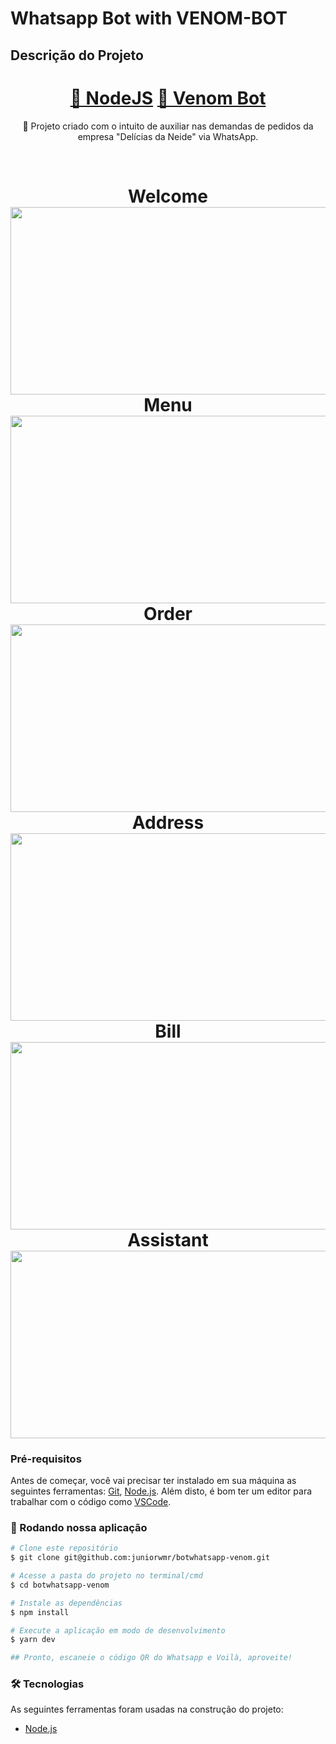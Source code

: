 # Whatsapp Bot with VENOM-BOT

## Descrição do Projeto

<p align="center"></p>
<h1 align="center">
    <a href="https://nodejs.org/en/">🔗 NodeJS</a>
    <a href="https://www.npmjs.com/package/venom-bot">🧠 Venom Bot</a>
</h1>
<p align="center">🚀 Projeto criado com o intuito de auxiliar nas demandas de pedidos da empresa "Delícias da Neide" via WhatsApp.</p>
<br>
<h1 align="center">
     Welcome
  <img alt="Welcome" title="Welcome" src="./assets/welcome.png"width="4000" height="300"/>
     Menu
  <img alt="Menu" title="Menu" src="./assets/menu.png" width="4000" height="300"/>
     Order
  <img alt="Order" title="Order" src="./assets/order.png" width="4000" height="300" />
     Address
  <img alt="Address" title="Address" src="./assets/address.png" width="4000" height="300"/>     
    Bill
  <img alt="Bill" title="Bill" src="./assets/bill.png" width="4000" height="300" />    
  Assistant
  <img alt="Assistant" title="Assistant" src="./assets/assistant.png" width="4000" height="300" />
</h1>

### Pré-requisitos

Antes de começar, você vai precisar ter instalado em sua máquina as seguintes ferramentas:
[Git](https://git-scm.com), [Node.js](https://nodejs.org/en/).
Além disto, é bom ter um editor para trabalhar com o código como [VSCode](https://code.visualstudio.com/).

### 🎲 Rodando nossa aplicação

```bash
# Clone este repositório
$ git clone git@github.com:juniorwmr/botwhatsapp-venom.git

# Acesse a pasta do projeto no terminal/cmd
$ cd botwhatsapp-venom

# Instale as dependências
$ npm install

# Execute a aplicação em modo de desenvolvimento
$ yarn dev

## Pronto, escaneie o código QR do Whatsapp e Voilà, aproveite!
```

### 🛠 Tecnologias

As seguintes ferramentas foram usadas na construção do projeto:

- [Node.js](https://nodejs.org/en/)
